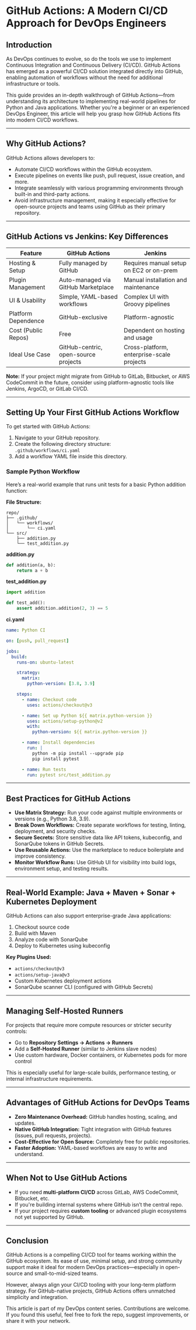 # GitHub Actions: A Modern CI/CD Approach for DevOps Engineers

## Introduction

As DevOps continues to evolve, so do the tools we use to implement Continuous Integration and Continuous Delivery (CI/CD). GitHub Actions has emerged as a powerful CI/CD solution integrated directly into GitHub, enabling automation of workflows without the need for additional infrastructure or tools.

This guide provides an in-depth walkthrough of GitHub Actions—from understanding its architecture to implementing real-world pipelines for Python and Java applications. Whether you're a beginner or an experienced DevOps Engineer, this article will help you grasp how GitHub Actions fits into modern CI/CD workflows.

---

## Why GitHub Actions?

GitHub Actions allows developers to:

- Automate CI/CD workflows within the GitHub ecosystem.
- Execute pipelines on events like push, pull request, issue creation, and more.
- Integrate seamlessly with various programming environments through built-in and third-party actions.
- Avoid infrastructure management, making it especially effective for open-source projects and teams using GitHub as their primary repository.

---

## GitHub Actions vs Jenkins: Key Differences

| Feature                  | GitHub Actions                            | Jenkins                                  |
|--------------------------|-------------------------------------------|-------------------------------------------|
| Hosting & Setup          | Fully managed by GitHub                   | Requires manual setup on EC2 or on-prem   |
| Plugin Management        | Auto-managed via GitHub Marketplace       | Manual installation and maintenance       |
| UI & Usability           | Simple, YAML-based workflows              | Complex UI with Groovy pipelines          |
| Platform Dependence      | GitHub-exclusive                          | Platform-agnostic                         |
| Cost (Public Repos)      | Free                                      | Dependent on hosting and usage            |
| Ideal Use Case           | GitHub-centric, open-source projects      | Cross-platform, enterprise-scale projects |

**Note:** If your project might migrate from GitHub to GitLab, Bitbucket, or AWS CodeCommit in the future, consider using platform-agnostic tools like Jenkins, ArgoCD, or GitLab CI/CD.

---

## Setting Up Your First GitHub Actions Workflow

To get started with GitHub Actions:

1. Navigate to your GitHub repository.
2. Create the following directory structure:  
   `.github/workflows/ci.yaml`
3. Add a workflow YAML file inside this directory.

### Sample Python Workflow

Here’s a real-world example that runs unit tests for a basic Python addition function:

**File Structure:**

```
repo/
├── .github/
│   └── workflows/
│       └── ci.yaml
└── src/
    ├── addition.py
    └── test_addition.py
```

**addition.py**
```python
def addition(a, b):
    return a + b
```

**test_addition.py**
```python
import addition

def test_add():
    assert addition.addition(2, 3) == 5
```

**ci.yaml**
```yaml
name: Python CI

on: [push, pull_request]

jobs:
  build:
    runs-on: ubuntu-latest

    strategy:
      matrix:
        python-version: [3.8, 3.9]

    steps:
      - name: Checkout code
        uses: actions/checkout@v3

      - name: Set up Python ${{ matrix.python-version }}
        uses: actions/setup-python@v2
        with:
          python-version: ${{ matrix.python-version }}

      - name: Install dependencies
        run: |
          python -m pip install --upgrade pip
          pip install pytest

      - name: Run tests
        run: pytest src/test_addition.py
```

---

## Best Practices for GitHub Actions

- **Use Matrix Strategy:** Run your code against multiple environments or versions (e.g., Python 3.8, 3.9).
- **Break Down Workflows:** Create separate workflows for testing, linting, deployment, and security checks.
- **Secure Secrets:** Store sensitive data like API tokens, kubeconfig, and SonarQube tokens in GitHub Secrets.
- **Use Reusable Actions:** Use the marketplace to reduce boilerplate and improve consistency.
- **Monitor Workflow Runs:** Use GitHub UI for visibility into build logs, environment setup, and testing results.

---

## Real-World Example: Java + Maven + Sonar + Kubernetes Deployment

GitHub Actions can also support enterprise-grade Java applications:

1. Checkout source code
2. Build with Maven
3. Analyze code with SonarQube
4. Deploy to Kubernetes using kubeconfig

**Key Plugins Used:**

- `actions/checkout@v3`
- `actions/setup-java@v3`
- Custom Kubernetes deployment actions
- SonarQube scanner CLI (configured with GitHub Secrets)

---

## Managing Self-Hosted Runners

For projects that require more compute resources or stricter security controls:

- Go to **Repository Settings → Actions → Runners**
- Add a **Self-Hosted Runner** (similar to Jenkins slave nodes)
- Use custom hardware, Docker containers, or Kubernetes pods for more control

This is especially useful for large-scale builds, performance testing, or internal infrastructure requirements.

---

## Advantages of GitHub Actions for DevOps Teams

- **Zero Maintenance Overhead:** GitHub handles hosting, scaling, and updates.
- **Native GitHub Integration:** Tight integration with GitHub features (issues, pull requests, projects).
- **Cost-Effective for Open Source:** Completely free for public repositories.
- **Faster Adoption:** YAML-based workflows are easy to write and understand.

---

## When Not to Use GitHub Actions

- If you need **multi-platform CI/CD** across GitLab, AWS CodeCommit, Bitbucket, etc.
- If you're building internal systems where GitHub isn’t the central repo.
- If your project requires **custom tooling** or advanced plugin ecosystems not yet supported by GitHub.

---

## Conclusion

GitHub Actions is a compelling CI/CD tool for teams working within the GitHub ecosystem. Its ease of use, minimal setup, and strong community support make it ideal for modern DevOps practices—especially in open-source and small-to-mid-sized teams.

However, always align your CI/CD tooling with your long-term platform strategy. For GitHub-native projects, GitHub Actions offers unmatched simplicity and integration.

This article is part of my DevOps content series. Contributions are welcome. If you found this useful, feel free to fork the repo, suggest improvements, or share it with your network.
